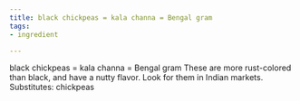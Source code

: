 ```yaml
---
title: black chickpeas = kala channa = Bengal gram
tags:
- ingredient

---
```

black chickpeas = kala channa = Bengal gram These are more rust-colored than black, and have a nutty flavor. Look for them in Indian markets. Substitutes: chickpeas
